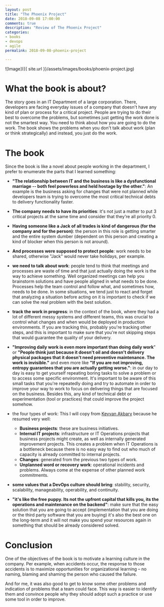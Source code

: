 ```yaml
---
layout: post
title: "The Phoenix Project"
date: 2018-09-08 17:00:00 
comments: true
description: "Review of The Phoenix Project"
categories:
- books
- devops
- agile
permalink: 2018-09-08-phoenix-project

---
```


![Image]({{ site.url }}/assets/images/books/phoenix-project.jpg)

# **What the book is about?**

The story goes in an IT Department of a large corporation. There, developers are facing everyday issues of a company that doesn't have any kind of plan or process for a critical project. People are trying to do their best to overcome the problems, but sometimes just getting the work done is not the smartest way. You need to think about how you are going to do the work. The book shows the problems when you don't talk about work (plan or think strategically) and instead, you just do the work.

# **The book**

Since the book is like a novel about people working in the department, I prefer to enumerate the parts that I learned something:

* **"The relationship between IT and the business is like a dysfunctional marriage -- both feel powerless and held hostage by the other."**: An example is the business asking for changes that were not planned while developers team is trying to overcome the most critical technical debts to delivery functionality faster.

* **The company needs to have its priorities**: it's not just a matter to put 3 critical projects at the same time and consider that they're all priority 0.

* **Having someone like a Jack of all trades is kind of dangerous (for the company and for the person)**: the person in this role is getting smarter and the entire system dumber (dependent on this person and creating a kind of blocker when this person is not around).

* **And processes were supposed to protect people**: work needs to be shared, otherwise "Jack" would never take holidays, per example.
 
* **we need to talk about work**: people tend to think that meetings and processes are waste of time and that just actually doing the work is the way to achieve something. Well organized meetings can help you brainstorm solutions and have people aligned in what needs to be done. Processes help the team control and follow what, and sometimes how, needs to be done. In some situations, we tend just to react and forget that analyzing a situation before acting on it is important to check if we can solve the real problem with the best solution.

* **track the work in progress**: in the context of the book, where they had a lot of different messy systems and different teams, this was crucial to control what changes and when would be deployed in production environments. If you are tracking this, probably you're tracking other steps, and this is important to make sure that you're not skipping steps that would guarantee the quality of your delivery.

* **"Improving daily work is even more important than doing daily work**" or **"People think just because it doesn't oil and doesn't delivery physical packages that it doesn't need preventive maintenance. The work is invisible."** and even more like **"If you are not improving, entropy guarantees that you are actually getting worse."**: in our day to day is easy to get yourself repeating boring tasks to solve a problem or to access some specific environment. It's important to be aware of this small tasks that you're repeatedly doing and try to automate in order to improve your way to work to focus on delivering things that are focused on the business. Besides this, any kind of technical debt or experimentation (tool or practices) that could improve the project somehow.

* the four types of work: This I will copy from [Keyvan Akbary](https://github.com/keyvanakbary/book-notes/blob/master/the-phoenix-project.md) because he resumed very well: 
  * **Business projects**: these are business initiatives.
  * **Internal IT projects**: infrastructure or IT Operations projects that business projects might create, as well as internally generated improvement projects. This creates a problem when IT Operations is a bottleneck because there is no easy way to find out who much of capacity is already committed to internal projects.
  * **Changes**: generated from the previous two types of work.
  * **Unplanned word or recovery work**: operational incidents and problems. Always come at the expense of other planned work commitments.

* **some values that a DevOps culture should bring**: stability, security, scalability, manageability, operability, and continuity.

* **"it's like the free puppy. Its not the upfront capital that kills you, its the operations and maintenance on the backend"**: make sure that the easy solution that you are going to accept (implementation that you are doing or the third party software that you are buying) it's also the best one on the long-term and it will not make you spend your resources again in something that should be already considered solved.

# **Conclusion**

One of the objectives of the book is to motivate a learning culture in the company. Per example, when accidents occur, the response to those accidents is  to maximize opportunities for organizational learning – no naming, blaming and shaming the person who caused the failure. 

And for me, it was also good to get to know some other problems and indication of problems that a team could face. This way is easier to identify them and convince people why they should adopt such a practice or use some tool in order to improve.
